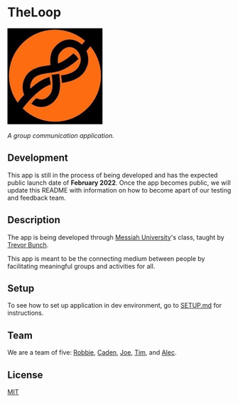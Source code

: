 # TheLoop  
![The Loop Logo. A Knot with "The Loop" in text underneath.](assets/The%20Loop%20Logo%20Cropped.jpg)

*A group communication application.*


## Development

This app is still in the process of being developed and has the expected public launch date of **February 2022**. Once the app becomes public, we will update this README with information on how to become apart of our testing and feedback team.


## Description

The app is being developed through [Messiah University](https://www.messiah.edu/)'s class, taught by [Trevor Bunch](https://github.com/trevordbunch).

This app is meant to be the connecting medium between people by facilitating meaningful groups and activities for all. 

## Setup
To see how to set up application in dev environment, go to [SETUP.md](SETUP.md) for instructions.

## Team
We are a team of five: [Robbie](https://github.com/airgo32), [Caden](https://github.com/NedacNostrebor), [Joe](https://github.com/Jmtonnies), [Tim](https://github.com/Tim12-code), and [Alec](https://github.com/alecclyde).

## License
[MIT](https://choosealicense.com/licenses/mit/)